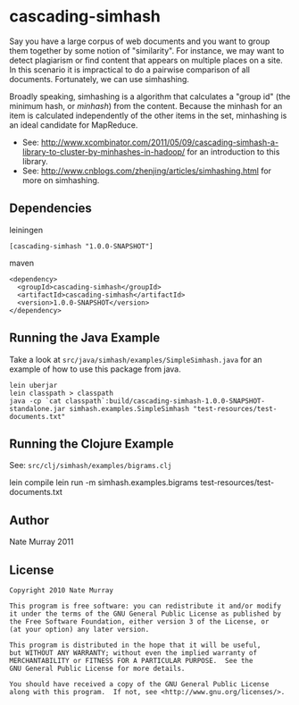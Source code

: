 # cascading-simhash

Say you have a large corpus of web documents and you want to group
them together by some notion of "similarity". For instance, we may
want to detect plagiarism or find content that appears on multiple
places on a site. In this scenario it is impractical to do a pairwise
comparison of all documents. Fortunately, we can use simhashing.

Broadly speaking, simhashing is a algorithm that calculates a "group
id" (the minimum hash, or <em>minhash</em>) from the content. Because
the minhash for an item is calculated independently of the other items
in the set, minhashing is an ideal candidate for MapReduce.


* See: http://www.xcombinator.com/2011/05/09/cascading-simhash-a-library-to-cluster-by-minhashes-in-hadoop/ for an introduction to this library.
* See: http://www.cnblogs.com/zhenjing/articles/simhashing.html for more on simhashing.

## Dependencies 

leiningen

    [cascading-simhash "1.0.0-SNAPSHOT"]

maven

    <dependency>
      <groupId>cascading-simhash</groupId>
      <artifactId>cascading-simhash</artifactId>
      <version>1.0.0-SNAPSHOT</version>
    </dependency>

## Running the Java Example

Take a look at `src/java/simhash/examples/SimpleSimhash.java` for an
example of how to use this package from java.

    lein uberjar
    lein classpath > classpath
    java -cp `cat classpath`:build/cascading-simhash-1.0.0-SNAPSHOT-standalone.jar simhash.examples.SimpleSimhash "test-resources/test-documents.txt"

## Running the Clojure Example

See: `src/clj/simhash/examples/bigrams.clj`

  lein compile
  lein run -m simhash.examples.bigrams test-resources/test-documents.txt 

## Author

Nate Murray 2011

## License

    Copyright 2010 Nate Murray
 
    This program is free software: you can redistribute it and/or modify
    it under the terms of the GNU General Public License as published by
    the Free Software Foundation, either version 3 of the License, or
    (at your option) any later version.
 
    This program is distributed in the hope that it will be useful,
    but WITHOUT ANY WARRANTY; without even the implied warranty of
    MERCHANTABILITY or FITNESS FOR A PARTICULAR PURPOSE.  See the
    GNU General Public License for more details.
 
    You should have received a copy of the GNU General Public License
    along with this program.  If not, see <http://www.gnu.org/licenses/>.


